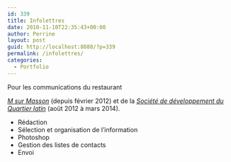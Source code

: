 ```yaml
---
id: 339
title: Infolettres
date: 2010-11-10T22:35:43+00:00
author: Perrine
layout: post
guid: http://localhost:8888/?p=339
permalink: /infolettres/
categories:
  - Portfolio
---
```

<!--more-->Pour les communications du restaurant 

<a title="Infolettre M" href="http://eepurl.com/lx_0r" target="_blank"><em>M sur Masson</em></a> (depuis février 2012) et de la <a title="Infolettres SDQL" href="http://www.quartierlatin.ca/archives-infolettre/" target="_blank"><em>Société de développement du Quartier latin</em></a> (août 2012 à mars 2014).

  * Rédaction
  * Sélection et organisation de l’information
  * Photoshop
  * Gestion des listes de contacts
  * Envoi